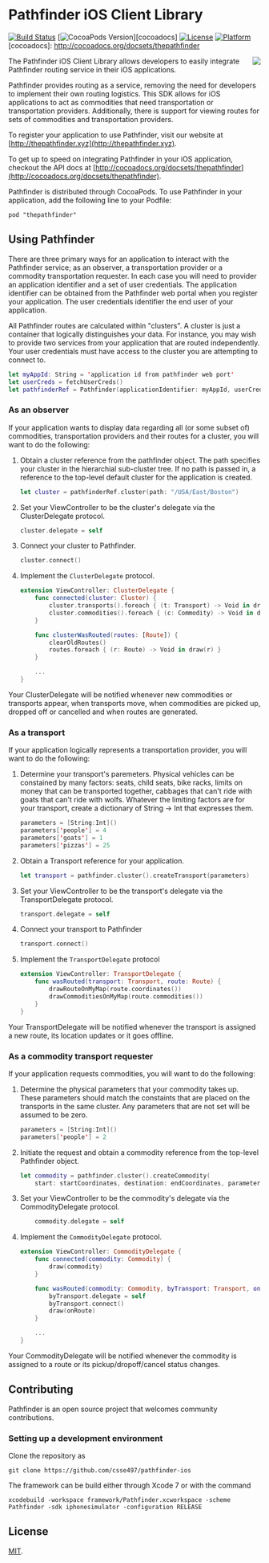 # Pathfinder iOS Client Library

[![Build Status](https://travis-ci.org/CSSE497/pathfinder-ios.svg)](https://travis-ci.org/CSSE497/pathfinder-ios)
[![CocoaPods Version](https://img.shields.io/cocoapods/v/thepathfinder.svg?style=flat)][cocoadocs]
[![License](https://img.shields.io/cocoapods/l/thepathfinder.svg?style=flat)](LICENSE)
[![Platform](https://img.shields.io/cocoapods/p/thepathfinder.svg?style=flat)](cocoadocs)
[cocoadocs]: http://cocoadocs.org/docsets/thepathfinder


<img align="right" src="https://raw.githubusercontent.com/CSSE497/pathfinder-webclient/dev/app/assets/images/logo-small.png"/>

The Pathfinder iOS Client Library allows developers to easily integrate Pathfinder routing service in their iOS applications.

Pathfinder provides routing as a service, removing the need for developers to implement their own routing logistics. This SDK allows for iOS applications to act as commodities that need transportation or transportation providers. Additionally, there is support for viewing routes for sets of commodities and transportation providers.

To register your application to use Pathfinder, visit our website at [http://thepathfinder.xyz](http://thepathfinder.xyz).

To get up to speed on integrating Pathfinder in your iOS application, checkout the API docs at [http://cocoadocs.org/docsets/thepathfinder](http://cocoadocs.org/docsets/thepathfinder).

Pathfinder is distributed through CocoaPods. To use Pathfinder in your application, add the following line to your Podfile:

```
pod "thepathfinder"
```


## Using Pathfinder

There are three primary ways for an application to interact with the Pathfinder service; as an observer, a transportation provider or a commodity transportation requester. In each case you will need to provider an application identifier and a set of user credentials. The application identifier can be obtained from the Pathfinder web portal when you register your application. The user credentials identifier the end user of your application.

All Pathfinder routes are calculated within "clusters". A cluster is just a container that logically distinguishes your data. For instance, you may wish to provide two services from your application that are routed independently. Your user credentials must have access to the cluster you are attempting to connect to.

```swift
let myAppId: String = 'application id from pathfinder web port'
let userCreds = fetchUserCreds()
let pathfinderRef = Pathfinder(applicationIdentifier: myAppId, userCredentials: userCreds)
```

### As an observer

If your application wants to display data regarding all (or some subset of) commodities, transportation providers and their routes for a cluster, you will want to do the following:

1. Obtain a cluster reference from the pathfinder object. The path specifies your cluster in the hierarchial sub-cluster tree. If no path is passed in, a reference to the top-level default cluster for the application is created.

    ```swift
    let cluster = pathfinderRef.cluster(path: "/USA/East/Boston")
    ```

2. Set your ViewController to be the cluster's delegate via the ClusterDelegate protocol.

    ```swift
    cluster.delegate = self
    ```

3. Connect your cluster to Pathfinder.

    ```swift
    cluster.connect()
    ```

4. Implement the `ClusterDelegate` protocol.

    ```swift
    extension ViewController: ClusterDelegate {
        func connected(cluster: Cluster) {
            cluster.transports().foreach { (t: Transport) -> Void in draw(t) }
            cluster.commodities().foreach { (c: Commodity) -> Void in draw(c) }
        }

        func clusterWasRouted(routes: [Route]) {
            clearOldRoutes()
            routes.foreach { (r: Route) -> Void in draw(r) }
        }

        ...
    }
    ```

Your ClusterDelegate will be notified whenever new commodities or transports appear, when transports move, when commodities are picked up, dropped off or cancelled and when routes are generated.

### As a transport

If your application logically represents a transportation provider, you will want to do the following:

1. Determine your transport's paremeters. Physical vehicles can be constained by many factors: seats, child seats, bike racks, limits on money that can be transported together, cabbages that can't ride with goats that can't ride with wolfs. Whatever the limiting factors are for your transport, create a dictionary of String -> Int that expresses them.

    ```swift
    parameters = [String:Int]()
    parameters['people'] = 4
    parameters['goats'] = 1
    parameters['pizzas'] = 25
    ```

2. Obtain a Transport reference for your application.

    ```swift
    let transport = pathfinder.cluster().createTransport(parameters)
    ```

3. Set your ViewController to be the transport's delegate via the TransportDelegate protocol.

    ```swift
    transport.delegate = self
    ```

4. Connect your transport to Pathfinder

    ```swift
    transport.connect()
    ```

5. Implement the `TransportDelegate` protocol

    ```swift
    extension ViewController: TransportDelegate {
        func wasRouted(transport: Transport, route: Route) {
            drawRouteOnMyMap(route.coordinates())
            drawCommoditiesOnMyMap(route.commodities())
        }
    }
    ```

Your TransportDelegate will be notified whenever the transport is assigned a new route, its location updates or it goes offline.


### As a commodity transport requester

If your application requests commodities, you will want to do the following:

1. Determine the physical parameters that your commodity takes up. These parameters should match the constaints that are placed on the transports in the same cluster. Any parameters that are not set will be assumed to be zero.

    ```swift
    parameters = [String:Int]()
    parameters['people'] = 2
    ```

2. Initiate the request and obtain a commodity reference from the top-level Pathfinder object.

    ```swift
    let commodity = pathfinder.cluster().createCommodity(
        start: startCoordinates, destination: endCoordinates, parameters: parameters)
    ```

3. Set your ViewController to be the commodity's delegate via the CommodityDelegate protocol.

    ```swift
        commodity.delegate = self
    ```

4. Implement the `CommodityDelegate` protocol.

    ```swift
    extension ViewController: CommodityDelegate {
        func connected(commodity: Commodity) {
            draw(commodity)
        }

        func wasRouted(commodity: Commodity, byTransport: Transport, onRoute: Route) {
            byTransport.delegate = self
            byTransport.connect()
            draw(onRoute)
        }

        ...
    }
    ```

Your CommodityDelegate will be notified whenever the commodity is assigned to a route or its pickup/dropoff/cancel status changes.

## Contributing

Pathfinder is an open source project that welcomes community contributions.

### Setting up a development environment

Clone the repository as

```
git clone https://github.com/csse497/pathfinder-ios
```

The framework can be build either through Xcode 7 or with the command

```
xcodebuild -workspace framework/Pathfinder.xcworkspace -scheme Pathfinder -sdk iphonesimulator -configuration RELEASE
```

## License

[MIT](https://raw.githubusercontent.com/CSSE497/pathfinder-ios/master/LICENSE).
